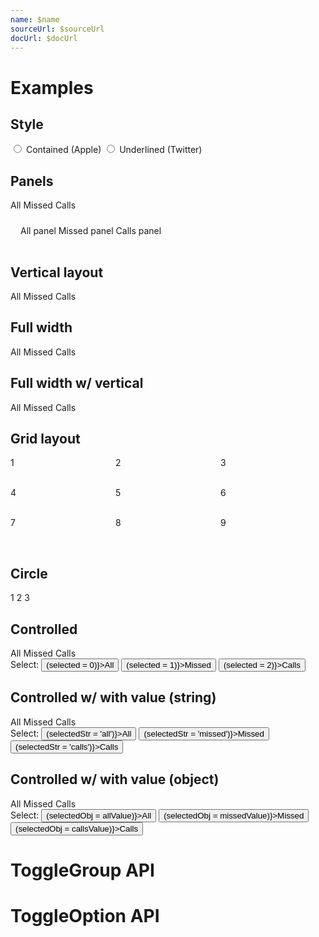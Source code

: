 ```yaml
---
name: $name
sourceUrl: $sourceUrl
docUrl: $docUrl
---
```


<script>
  import toggleGroupApi from '$lib/components/ToggleGroup.svelte?raw&sveld';
  import toggleOptionApi from '$lib/components/ToggleOption.svelte?raw&sveld';
  import ApiDocs from '$lib/components/ApiDocs.svelte';

  import Button from '$lib/components/Button.svelte';
  import Preview from '$lib/components/Preview.svelte';
  import ToggleGroup from '$lib/components/ToggleGroup.svelte';
  import ToggleOption from '$lib/components/ToggleOption.svelte';
  import TogglePanel from '$lib/components/TogglePanel.svelte';

  const allValue = {};
  const missedValue = {};
  const callsValue = {};

  let selected = 1;
  let selectedStr = 'missed';
  let selectedObj = missedValue;

  let optionStyle = 'contained';
</script>

<!--
  - [ ] Selection
    - `data-key` only allows string keys, but allows attaching to dom element
    - what about enum / toggle button use cases?
  - [ ] Support changing color of indicator based on selection
  - [ ] Support coloring options based on selection (.selected class?, add bold font, etc)
  - [ ] Pass fallback transition to <ToggleGroup contained={optionStyle==='contained'} underlined={optionStyle==='underlined'}> (fade, scale, etc)
  - [x] Rename `key` to `value`?
  - [ ] Support overflow scrolling (with button)
  - Reference:
    - https://svelte.dev/repl/8e68120858e5322272dc9136c4bb79cc?version=3.7.0
-->

# Examples

## Style

<label>
  <input type="radio" value="contained" bind:group={optionStyle} />
  Contained (Apple)
</label>
<label>
  <input type="radio" value="underlined" bind:group={optionStyle} />
  Underlined (Twitter)
</label>

## Panels

<Preview>
  <ToggleGroup
    contained={optionStyle === 'contained'}
    underlined={optionStyle === 'underlined'}
  >
    <div class="options">
      <ToggleOption value="all" style="width: 120px">All</ToggleOption>
      <ToggleOption value="missed" style="width: 120px">Missed</ToggleOption>
      <ToggleOption value="calls" style="width: 120px">Calls</ToggleOption>
    </div>
    <div style="margin-top: 8px; padding: 16px">
      <TogglePanel>All panel</TogglePanel>
      <TogglePanel>Missed panel</TogglePanel>
      <TogglePanel>Calls panel</TogglePanel>
    </div>
  </ToggleGroup>
</Preview>

## Vertical layout

<Preview>
  <ToggleGroup
    contained={optionStyle === 'contained'}
    underlined={optionStyle === 'underlined'}
    vertical
  >
    <div class="options">
      <ToggleOption value="all">All</ToggleOption>
      <ToggleOption value="missed">Missed</ToggleOption>
      <ToggleOption value="calls">Calls</ToggleOption>
    </div>
  </ToggleGroup>
</Preview>

## Full width

<Preview>
  <ToggleGroup
    contained={optionStyle === 'contained'}
    underlined={optionStyle === 'underlined'}
  >
    <div class="options w-full">
      <ToggleOption value="all">All</ToggleOption>
      <ToggleOption value="missed">Missed</ToggleOption>
      <ToggleOption value="calls">Calls</ToggleOption>
    </div>
  </ToggleGroup>
</Preview>

## Full width w/ vertical

<Preview>
  <ToggleGroup
    contained={optionStyle === 'contained'}
    underlined={optionStyle === 'underlined'}
    vertical
  >
    <div class="options w-full">
      <ToggleOption value="all">All</ToggleOption>
      <ToggleOption value="missed">Missed</ToggleOption>
      <ToggleOption value="calls">Calls</ToggleOption>
    </div>
  </ToggleGroup>
</Preview>

## Grid layout

<Preview>
  <ToggleGroup
    contained={optionStyle === 'contained'}
    underlined={optionStyle === 'underlined'}
  >
    <div
      class="options"
      style="display: grid; grid-template-columns: repeat(3, 1fr);
    grid-template-rows: repeat(3, 48px)"
    >
      <ToggleOption value={1}>1</ToggleOption>
      <ToggleOption value={2}>2</ToggleOption>
      <ToggleOption value={3}>3</ToggleOption>
      <ToggleOption value={4}>4</ToggleOption>
      <ToggleOption value={5}>5</ToggleOption>
      <ToggleOption value={6}>6</ToggleOption>
      <ToggleOption value={7}>7</ToggleOption>
      <ToggleOption value={8}>8</ToggleOption>
      <ToggleOption value={9}>9</ToggleOption>
    </div>
  </ToggleGroup>
</Preview>

## Circle

<Preview>
  <ToggleGroup
    contained={optionStyle === 'contained'}
    underlined={optionStyle === 'underlined'}
    circle
  >
    <div class="options">
      <ToggleOption value={1} class="h-10 aspect-square">1</ToggleOption>
      <ToggleOption value={2} class="h-10 aspect-square">2</ToggleOption>
      <ToggleOption value={3} class="h-10 aspect-square">3</ToggleOption>
    </div>
  </ToggleGroup>
</Preview>

## Controlled

<Preview>
  <ToggleGroup
    contained={optionStyle === 'contained'}
    underlined={optionStyle === 'underlined'}
    value={selected}
  >
    <div class="options">
      <ToggleOption value="all" style="width: 120px">All</ToggleOption>
      <ToggleOption value="missed" style="width: 120px">Missed</ToggleOption>
      <ToggleOption value="calls" style="width: 120px">Calls</ToggleOption>
    </div>
  </ToggleGroup>
</Preview>

<div class="mt-4">
  Select:
  <Button on:click={() => (selected = 0)}>All</Button>
  <Button on:click={() => (selected = 1)}>Missed</Button>
  <Button on:click={() => (selected = 2)}>Calls</Button>
</div>

## Controlled w/ with value (string)

<Preview>
  <ToggleGroup
    contained={optionStyle === 'contained'}
    underlined={optionStyle === 'underlined'}
    value={selectedStr}
  >
    <div class="options">
      <ToggleOption value="all" style="width: 120px">All</ToggleOption>
      <ToggleOption value="missed" style="width: 120px">Missed</ToggleOption>
      <ToggleOption value="calls" style="width: 120px">Calls</ToggleOption>
    </div>
  </ToggleGroup>
</Preview>

<div class="mt-4">
  Select:
  <Button on:click={() => (selectedStr = 'all')}>All</Button>
  <Button on:click={() => (selectedStr = 'missed')}>Missed</Button>
  <Button on:click={() => (selectedStr = 'calls')}>Calls</Button>
</div>

## Controlled w/ with value (object)

<Preview>
  <ToggleGroup
    contained={optionStyle === 'contained'}
    underlined={optionStyle === 'underlined'}
    value={selectedObj}
  >
    <div class="options">
      <ToggleOption value={allValue} style="width: 120px">All</ToggleOption>
      <ToggleOption value={missedValue} style="width: 120px">Missed</ToggleOption>
      <ToggleOption value={callsValue} style="width: 120px">Calls</ToggleOption>
    </div>
  </ToggleGroup>
</Preview>

<div class="mt-4">
  Select:
  <Button on:click={() => (selectedObj = allValue)}>All</Button>
  <Button on:click={() => (selectedObj = missedValue)}>Missed</Button>
  <Button on:click={() => (selectedObj = callsValue)}>Calls</Button>
</div>

# ToggleGroup API

<ApiDocs api={toggleGroupApi} />

# ToggleOption API

<ApiDocs api={toggleOptionApi} />
